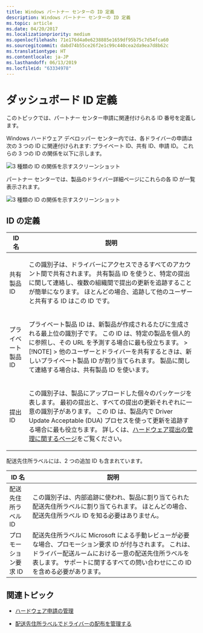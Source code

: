 ```yaml
---
title: Windows パートナー センターの ID 定義
description: Windows パートナー センターの ID 定義
ms.topic: article
ms.date: 04/20/2017
ms.localizationpriority: medium
ms.openlocfilehash: 71e176d4a0e6238885e1659df95b75c7d54fca60
ms.sourcegitcommit: dabd74b55ce26f2e1c99c440cea2da9ea7d8b62c
ms.translationtype: HT
ms.contentlocale: ja-JP
ms.lasthandoff: 06/13/2019
ms.locfileid: "63334978"
---
```

# <a name="dashboard-id-definitions"></a>ダッシュボード ID 定義

このトピックでは、パートナー センター申請に関連付けられる ID 番号を定義します。

Windows ハードウェア デベロッパー センター内では、各ドライバーの申請は次の 3 つの ID に関連付けられます: プライベート ID、共有 ID、申請 ID。 これらの 3 つの ID の関係を以下に示します。

![3 種類の ID の関係を示すスクリーンショット](images/id_relationship.png)

パートナー センターでは、製品のドライバー詳細ページにこれらの各 ID が一覧表示されます。

![3 種類の ID の関係を示すスクリーンショット](images/id_driver_details.png)

## <a name="id-definitions"></a>ID の定義

<table>
<thead>
<tr class="header">
<th>ID 名</th>
<th>説明</th>
</tr>
</thead>
<tbody>
<tr class="odd">
<td><p>共有製品 ID</p></td>
<td><p>この識別子は、ドライバーにアクセスできるすべてのアカウント間で共有されます。 共有製品 ID を使うと、特定の提出に関して連絡し、複数の組織間で提出の更新を追跡することが簡単になります。 ほとんどの場合、追跡して他のユーザーと共有する ID はこの ID です。</p></td>
</tr>
<tr class="even">
<td><p>プライベート製品 ID</p></td>
<td><p>プライベート製品 ID は、新製品が作成されるたびに生成される最上位の識別子です。 この ID は、特定の製品を個人的に参照し、その URL を予測する場合に最も役立ちます。
&gt; [!NOTE] &gt; 他のユーザーとドライバーを共有するときは、新しいプライベート製品 ID が割り当てられます。 製品に関して連絡する場合は、共有製品 ID を使います。
</p>
</td>
</tr>
<tr class="odd">
<td><p>提出 ID</p></td>
<td><p>この識別子は、製品にアップロードした個々のパッケージを表します。 最初の提出と、すべての提出の更新それぞれに一意の識別子があります。 この ID は、製品内で Driver Update Acceptable (DUA) プロセスを使って更新を追跡する場合に最も役立ちます。 詳しくは、<a href="https://msdn.microsoft.com/windows/hardware/drivers/dashboard/manage-your-hardware-submissions" data-raw-source="[Manage your hardware submissions](https://msdn.microsoft.com/windows/hardware/drivers/dashboard/manage-your-hardware-submissions)">ハードウェア提出の管理に関するページ</a>をご覧ください。 </p></td>
</tr>
</tbody>
</table>

配送先住所ラベルには、2 つの追加 ID も含まれています。

|ID 名 | 説明|
|--- | ---|
|配送先住所ラベル ID | この識別子は、内部追跡に使われ、製品に割り当てられた配送先住所ラベルに割り当てられます。 ほとんどの場合、配送先住所ラベル ID を知る必要はありません。|
|プロモーション要求 ID | 配送先住所ラベルに Microsoft による手動レビューが必要な場合、プロモーション要求 ID が付与されます。 これは、ドライバー配送ルームにおける一意の配送先住所ラベルを表します。 サポートに関するすべての問い合わせにこの ID を含める必要があります。|

## <a name="related-topics"></a>関連トピック

* [ハードウェア申請の管理](https://msdn.microsoft.com/windows/hardware/drivers/dashboard/manage-your-hardware-submissions)

* [配送先住所ラベルでドライバーの配布を管理する](https://msdn.microsoft.com/windows/hardware/drivers/dashboard/manage-driver-distribution-by-submission)
